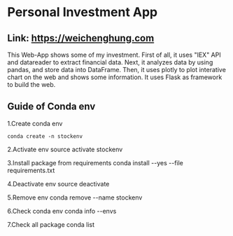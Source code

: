 # Personal Investment App
## Link: https://weichenghung.com

This Web-App shows some of my investment.
First of all, it uses "IEX" API and datareader to extract financial data.
Next, it analyzes data by using pandas, and store data into DataFrame.
Then, it uses plotly to plot interative chart on the web and shows some information.
It uses Flask as framework to build the web.


## Guide of Conda env
1.Create conda env
```
conda create -n stockenv
```
2.Activate env
source activate stockenv

3.Install package from requirements
conda install --yes --file requirements.txt

4.Deactivate env
source deactivate

5.Remove env
conda remove --name stockenv

6.Check conda env
conda info --envs

7.Check all package
conda list
